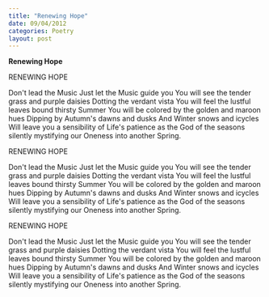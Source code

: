 ```yaml
---
title: "Renewing Hope"
date: 09/04/2012
categories: Poetry
layout: post
---
```


**Renewing Hope**

RENEWING HOPE


Don't lead the Music
Just let the Music guide you
You will see the tender grass and purple daisies
Dotting the verdant vista
You will feel the lustful leaves bound thirsty Summer
You will be colored by the golden and maroon hues
Dipping by Autumn's dawns and dusks
And Winter snows and icycles
Will leave you a sensibility of Life's patience
      as the God of the seasons
      silently mystifying our
Oneness
into another Spring.

RENEWING HOPE


Don't lead the Music
Just let the Music guide you
You will see the tender grass and purple daisies
Dotting the verdant vista
You will feel the lustful leaves bound thirsty Summer
You will be colored by the golden and maroon hues
Dipping by Autumn's dawns and dusks
And Winter snows and icycles
Will leave you a sensibility of Life's patience
      as the God of the seasons
      silently mystifying our
Oneness
into another Spring.

RENEWING HOPE


Don't lead the Music
Just let the Music guide you
You will see the tender grass and purple daisies
Dotting the verdant vista
You will feel the lustful leaves bound thirsty Summer
You will be colored by the golden and maroon hues
Dipping by Autumn's dawns and dusks
And Winter snows and icycles
Will leave you a sensibility of Life's patience
      as the God of the seasons
      silently mystifying our
Oneness
into another Spring.

